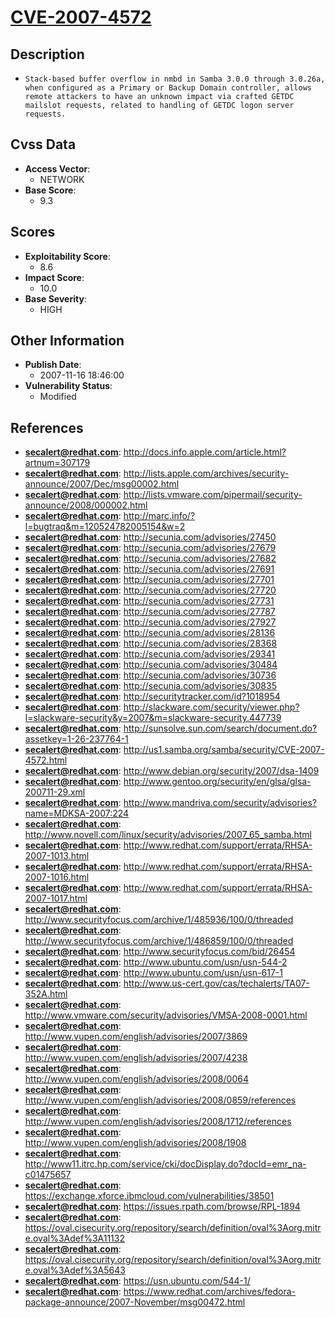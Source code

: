 
# [CVE-2007-4572](http://docs.info.apple.com/article.html?artnum=307179)

## Description

- `Stack-based buffer overflow in nmbd in Samba 3.0.0 through 3.0.26a, when configured as a Primary or Backup Domain controller, allows remote attackers to have an unknown impact via crafted GETDC mailslot requests, related to handling of GETDC logon server requests.`

## Cvss Data

- **Access Vector**:
  - NETWORK
- **Base Score**:
  - 9.3

## Scores

- **Exploitability Score**:
  - 8.6
- **Impact Score**:
  - 10.0
- **Base Severity**:
  - HIGH

## Other Information

- **Publish Date**:
  - 2007-11-16 18:46:00
- **Vulnerability Status**:
  - Modified

## References

- **secalert@redhat.com**: http://docs.info.apple.com/article.html?artnum=307179
- **secalert@redhat.com**: http://lists.apple.com/archives/security-announce/2007/Dec/msg00002.html
- **secalert@redhat.com**: http://lists.vmware.com/pipermail/security-announce/2008/000002.html
- **secalert@redhat.com**: http://marc.info/?l=bugtraq&m=120524782005154&w=2
- **secalert@redhat.com**: http://secunia.com/advisories/27450
- **secalert@redhat.com**: http://secunia.com/advisories/27679
- **secalert@redhat.com**: http://secunia.com/advisories/27682
- **secalert@redhat.com**: http://secunia.com/advisories/27691
- **secalert@redhat.com**: http://secunia.com/advisories/27701
- **secalert@redhat.com**: http://secunia.com/advisories/27720
- **secalert@redhat.com**: http://secunia.com/advisories/27731
- **secalert@redhat.com**: http://secunia.com/advisories/27787
- **secalert@redhat.com**: http://secunia.com/advisories/27927
- **secalert@redhat.com**: http://secunia.com/advisories/28136
- **secalert@redhat.com**: http://secunia.com/advisories/28368
- **secalert@redhat.com**: http://secunia.com/advisories/29341
- **secalert@redhat.com**: http://secunia.com/advisories/30484
- **secalert@redhat.com**: http://secunia.com/advisories/30736
- **secalert@redhat.com**: http://secunia.com/advisories/30835
- **secalert@redhat.com**: http://securitytracker.com/id?1018954
- **secalert@redhat.com**: http://slackware.com/security/viewer.php?l=slackware-security&y=2007&m=slackware-security.447739
- **secalert@redhat.com**: http://sunsolve.sun.com/search/document.do?assetkey=1-26-237764-1
- **secalert@redhat.com**: http://us1.samba.org/samba/security/CVE-2007-4572.html
- **secalert@redhat.com**: http://www.debian.org/security/2007/dsa-1409
- **secalert@redhat.com**: http://www.gentoo.org/security/en/glsa/glsa-200711-29.xml
- **secalert@redhat.com**: http://www.mandriva.com/security/advisories?name=MDKSA-2007:224
- **secalert@redhat.com**: http://www.novell.com/linux/security/advisories/2007_65_samba.html
- **secalert@redhat.com**: http://www.redhat.com/support/errata/RHSA-2007-1013.html
- **secalert@redhat.com**: http://www.redhat.com/support/errata/RHSA-2007-1016.html
- **secalert@redhat.com**: http://www.redhat.com/support/errata/RHSA-2007-1017.html
- **secalert@redhat.com**: http://www.securityfocus.com/archive/1/485936/100/0/threaded
- **secalert@redhat.com**: http://www.securityfocus.com/archive/1/486859/100/0/threaded
- **secalert@redhat.com**: http://www.securityfocus.com/bid/26454
- **secalert@redhat.com**: http://www.ubuntu.com/usn/usn-544-2
- **secalert@redhat.com**: http://www.ubuntu.com/usn/usn-617-1
- **secalert@redhat.com**: http://www.us-cert.gov/cas/techalerts/TA07-352A.html
- **secalert@redhat.com**: http://www.vmware.com/security/advisories/VMSA-2008-0001.html
- **secalert@redhat.com**: http://www.vupen.com/english/advisories/2007/3869
- **secalert@redhat.com**: http://www.vupen.com/english/advisories/2007/4238
- **secalert@redhat.com**: http://www.vupen.com/english/advisories/2008/0064
- **secalert@redhat.com**: http://www.vupen.com/english/advisories/2008/0859/references
- **secalert@redhat.com**: http://www.vupen.com/english/advisories/2008/1712/references
- **secalert@redhat.com**: http://www.vupen.com/english/advisories/2008/1908
- **secalert@redhat.com**: http://www11.itrc.hp.com/service/cki/docDisplay.do?docId=emr_na-c01475657
- **secalert@redhat.com**: https://exchange.xforce.ibmcloud.com/vulnerabilities/38501
- **secalert@redhat.com**: https://issues.rpath.com/browse/RPL-1894
- **secalert@redhat.com**: https://oval.cisecurity.org/repository/search/definition/oval%3Aorg.mitre.oval%3Adef%3A11132
- **secalert@redhat.com**: https://oval.cisecurity.org/repository/search/definition/oval%3Aorg.mitre.oval%3Adef%3A5643
- **secalert@redhat.com**: https://usn.ubuntu.com/544-1/
- **secalert@redhat.com**: https://www.redhat.com/archives/fedora-package-announce/2007-November/msg00472.html
